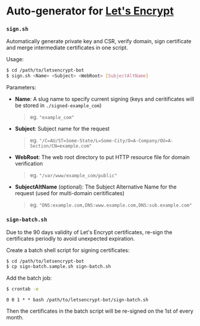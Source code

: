 
# Auto-generator for [Let's Encrypt](https://letsencrypt.org/)

### `sign.sh`

Automatically generate private key and CSR, verify domain, sign certificate and merge intermediate certificates in one script.

Usage:

```sh
$ cd /path/to/letsencrypt-bot
$ sign.sh <Name> <Subject> <WebRoot> [SubjectAltName]
```

Parameters:

- **Name**: A slug name to specify current signing (keys and ceritificates will be stored in `./signed-example_com`)

	> eg. `"example_com"`

- **Subject**: Subject name for the request

	> eg. `"/C=AU/ST=Some-State/L=Some-City/O=A-Company/OU=A-Section/CN=example.com"`

- **WebRoot**: The web root directory to put HTTP resource file for domain verification

	> eg. `"/var/www/example_com/public"`

- **SubjectAltName** (optional): The Subject Alternative Name for the request (used for multi-domain ceritificates)

	> eg. `"DNS:example.com,DNS:www.example.com,DNS:sub.example.com"`

### `sign-batch.sh`

Due to the 90 days validity of Let's Encrypt certificates, re-sign the certificates periodly to avoid unexpected expiration.

Create a batch shell script for signing certificates:

```sh
$ cd /path/to/letsencrypt-bot
$ cp sign-batch.sample.sh sign-batch.sh
```

Add the batch job:

```sh
$ crontab -e
```

```
0 0 1 * * bash /path/to/letsencrypt-bot/sign-batch.sh
```

Then the certificates in the batch script will be re-signed on the 1st of every month.

